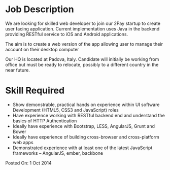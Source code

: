 Job Description
===============

We are looking for skilled web developer to join our 2Pay startup to create
user facing application. Current implementation uses Java in the backend 
providing RESTful service to iOS and Android applications.

The aim is to create a web version of the app allowing user to manage their
account on their desktop computer

Our HQ is located at Padova, Italy.  Candidate will initially be working from
office but must be ready to relocate, possibly to a different country in the
near future.

Skill Required
===============

* Show demonstrable, practical hands on experience within UI software Development
 (HTML5, CSS3 and JavaScript) roles
* Have experience working with RESTful backend end and understand the basics of
 HTTP Authentication
* Ideally have experience with Bootstrap, LESS, AngularJS, Grunt and Bower
* Ideally have experience of building cross-browser and cross-platform web apps
* Demonstrated experience with at least one of the latest JavaScript frameworks –
 AngularJS, ember, backbone



Posted On: 1 Oct 2014

